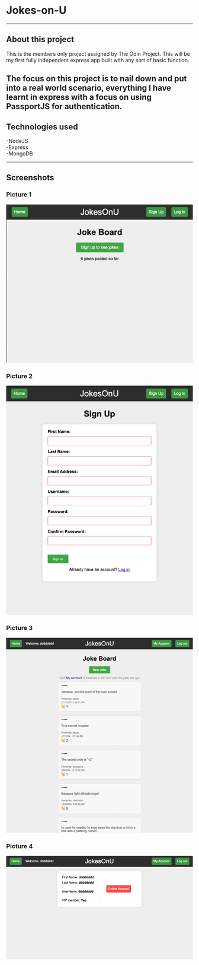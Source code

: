 # Jokes-on-U

---

## About this project

This is the members only project assigned by The Odin Project.
This will be my first fully independent express app built with any sort of basic function.

The focus on this project is to nail down and put into a real world scenario, everything I have learnt in express with a focus on using PassportJS for authentication.
---


## Technologies used

-NodeJS
<br>
-Express
<br>
-MongoDB

---

## Screenshots

### Picture 1

![Screenshot 1](picture1.png)

### Picture 2

![Screenshot 2](picture2.png)

### Picture 3

![Screenshot 3](picture3.png)

### Picture 4

![Screenshot 4](picture4.png)
